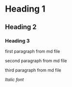 # Heading 1

## Heading 2

### Heading 3

first paragraph from md file

second paragraph from md file

third paragraph from md file

_Italic font_
